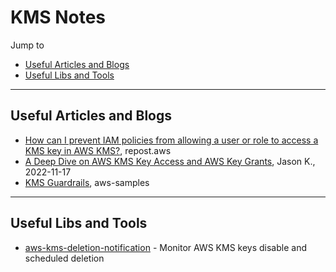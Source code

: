 # KMS Notes

Jump to
- [Useful Articles and Blogs](#useful-articles-and-blogs)
- [Useful Libs and Tools](#useful-libs-and-tools)


---
## Useful Articles and Blogs

- [How can I prevent IAM policies from allowing a user or role to access a KMS key in AWS KMS?](https://repost.aws/knowledge-center/kms-prevent-access), repost.aws
- [A Deep Dive on AWS KMS Key Access and AWS Key Grants](https://www.cloudquery.io/blog/aws-kms-key-grants-deep-dive), Jason K., 2022-11-17
- [KMS Guardrails](https://aws-samples.github.io/aws-iam-permissions-guardrails/guardrails/kms/guardrails.html), aws-samples

---
## Useful Libs and Tools

- [aws-kms-deletion-notification](https://github.com/aws-samples/aws-kms-deletion-notification) - Monitor AWS KMS keys disable and scheduled deletion
